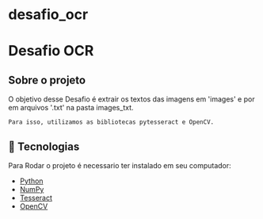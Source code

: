 # desafio_ocr

<h1>Desafio OCR</h1>
<h2>Sobre o projeto</h2>
<p>
    O objetivo desse Desafio é extrair os textos das imagens em 'images' e por em arquivos '.txt' na pasta images_txt.

    Para isso, utilizamos as bibliotecas pytesseract e OpenCV.
</p>

<h2 id="techs">🚀 Tecnologias</h2>
<p>Para Rodar o projeto é necessario ter instalado em seu computador:</p>
  <ul>
    <li><a href="https://www.python.org/downloads/">Python</a></li>
    <li><a href="https://numpy.org/install/">NumPy</a></li>
    <li><a href="https://tesseract-ocr.github.io/tessdoc/Installation.html">Tesseract</a></li>
    <li><a href="https://pypi.org/project/opencv-python/">OpenCV</a></li>
  </ul>

